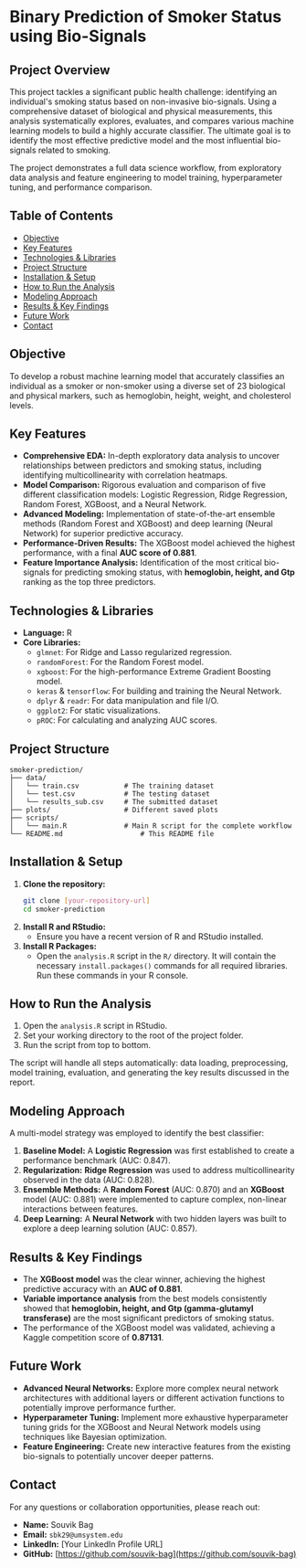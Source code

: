 # Binary Prediction of Smoker Status using Bio-Signals

## Project Overview

This project tackles a significant public health challenge: identifying an individual's smoking status based on non-invasive bio-signals. Using a comprehensive dataset of biological and physical measurements, this analysis systematically explores, evaluates, and compares various machine learning models to build a highly accurate classifier. The ultimate goal is to identify the most effective predictive model and the most influential bio-signals related to smoking.

The project demonstrates a full data science workflow, from exploratory data analysis and feature engineering to model training, hyperparameter tuning, and performance comparison.

## Table of Contents

- [Objective](#objective)
- [Key Features](#key-features)
- [Technologies & Libraries](#technologies--libraries)
- [Project Structure](#project-structure)
- [Installation & Setup](#installation--setup)
- [How to Run the Analysis](#how-to-run-the-analysis)
- [Modeling Approach](#modeling-approach)
- [Results & Key Findings](#results--key-findings)
- [Future Work](#future-work)
- [Contact](#contact)

## Objective

To develop a robust machine learning model that accurately classifies an individual as a smoker or non-smoker using a diverse set of 23 biological and physical markers, such as hemoglobin, height, weight, and cholesterol levels.

## Key Features

-   **Comprehensive EDA:** In-depth exploratory data analysis to uncover relationships between predictors and smoking status, including identifying multicollinearity with correlation heatmaps.
-   **Model Comparison:** Rigorous evaluation and comparison of five different classification models: Logistic Regression, Ridge Regression, Random Forest, XGBoost, and a Neural Network.
-   **Advanced Modeling:** Implementation of state-of-the-art ensemble methods (Random Forest and XGBoost) and deep learning (Neural Network) for superior predictive accuracy.
-   **Performance-Driven Results:** The XGBoost model achieved the highest performance, with a final **AUC score of 0.881**.
-   **Feature Importance Analysis:** Identification of the most critical bio-signals for predicting smoking status, with **hemoglobin, height, and Gtp** ranking as the top three predictors.

## Technologies & Libraries

-   **Language:** R
-   **Core Libraries:**
    -   `glmnet`: For Ridge and Lasso regularized regression.
    -   `randomForest`: For the Random Forest model.
    -   `xgboost`: For the high-performance Extreme Gradient Boosting model.
    -   `keras` & `tensorflow`: For building and training the Neural Network.
    -   `dplyr` & `readr`: For data manipulation and file I/O.
    -   `ggplot2`: For static visualizations.
    -   `pROC`: For calculating and analyzing AUC scores.

## Project Structure

```
smoker-prediction/
├── data/
│   └── train.csv           # The training dataset
│   └── test.csv            # The testing dataset
│   └── results_sub.csv     # The submitted dataset
├── plots/                  # Different saved plots
├── scripts/
│   └── main.R              # Main R script for the complete workflow
└── README.md                   # This README file
```

## Installation & Setup

1.  **Clone the repository:**
    ```bash
    git clone [your-repository-url]
    cd smoker-prediction
    ```
2.  **Install R and RStudio:**
    -   Ensure you have a recent version of R and RStudio installed.
3.  **Install R Packages:**
    -   Open the `analysis.R` script in the `R/` directory. It will contain the necessary `install.packages()` commands for all required libraries. Run these commands in your R console.

## How to Run the Analysis

1.  Open the `analysis.R` script in RStudio.
2.  Set your working directory to the root of the project folder.
3.  Run the script from top to bottom.

The script will handle all steps automatically: data loading, preprocessing, model training, evaluation, and generating the key results discussed in the report.

## Modeling Approach

A multi-model strategy was employed to identify the best classifier:
1.  **Baseline Model:** A **Logistic Regression** was first established to create a performance benchmark (AUC: 0.847).
2.  **Regularization:** **Ridge Regression** was used to address multicollinearity observed in the data (AUC: 0.828).
3.  **Ensemble Methods:** A **Random Forest** (AUC: 0.870) and an **XGBoost** model (AUC: 0.881) were implemented to capture complex, non-linear interactions between features.
4.  **Deep Learning:** A **Neural Network** with two hidden layers was built to explore a deep learning solution (AUC: 0.857).

## Results & Key Findings

-   The **XGBoost model** was the clear winner, achieving the highest predictive accuracy with an **AUC of 0.881**.
-   **Variable importance analysis** from the best models consistently showed that **hemoglobin, height, and Gtp (gamma-glutamyl transferase)** are the most significant predictors of smoking status.
-   The performance of the XGBoost model was validated, achieving a Kaggle competition score of **0.87131**.

## Future Work

-   **Advanced Neural Networks:** Explore more complex neural network architectures with additional layers or different activation functions to potentially improve performance further.
-   **Hyperparameter Tuning:** Implement more exhaustive hyperparameter tuning grids for the XGBoost and Neural Network models using techniques like Bayesian optimization.
-   **Feature Engineering:** Create new interactive features from the existing bio-signals to potentially uncover deeper patterns.

## Contact

For any questions or collaboration opportunities, please reach out:

-   **Name:** Souvik Bag
-   **Email:** `sbk29@umsystem.edu`
-   **LinkedIn:** [Your LinkedIn Profile URL]
-   **GitHub:** [https://github.com/souvik-bag](https://github.com/souvik-bag)

